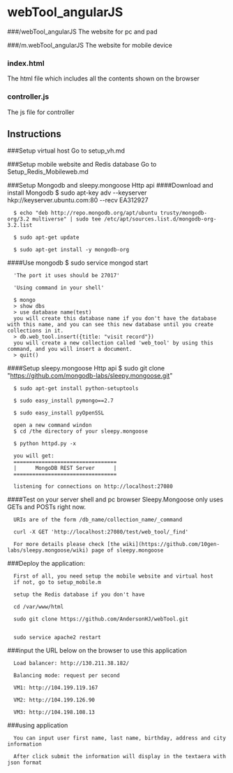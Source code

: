 # webTool_angularJS


###/webTool_angularJS
   The website for pc and pad


###/m.webTool_angularJS
   The website for mobile device


### index.html
   The html file which includes all the contents shown on the browser


### controller.js
   The js file for controller




## Instructions
###Setup virtual host
   Go to setup_vh.md


###Setup mobile website  and Redis database
   Go to Setup_Redis_Mobileweb.md


###Setup Mongodb and sleepy.mongoose Http api
####Download and install Mongodb
      $ sudo apt-key adv --keyserver hkp://keyserver.ubuntu.com:80 --recv EA312927
      
      $ echo "deb http://repo.mongodb.org/apt/ubuntu trusty/mongodb-org/3.2 multiverse" | sudo tee /etc/apt/sources.list.d/mongodb-org-3.2.list
      
      $ sudo apt-get update
      
      $ sudo apt-get install -y mongodb-org
      
####Use mongodb
      $ sudo service mongod start

      'The port it uses should be 27017'
      
      'Using command in your shell'
      
      $ mongo
      > show dbs
      > use database name(test)
      you will create this database name if you don't have the database with this name, and you can see this new database until you create collections in it.
      > db.web_tool.insert({title: "visit record"})
      you will create a new collection called 'web_tool' by using this command, and you will insert a document.
      > quit()
      

####Setup sleepy.mongoose Http api
      $ sudo git clone "https://github.com/mongodb-labs/sleepy.mongoose.git"
      
      $ sudo apt-get install python-setuptools
      
      $ sudo easy_install pymongo==2.7
      
      $ sudo easy_install pyOpenSSL
      
      open a new command windon
      $ cd /the directory of your sleepy.mongoose
      
      $ python httpd.py -x
      
      you will get:
      =================================
      |      MongoDB REST Server      |
      =================================

      listening for connections on http://localhost:27080
      

####Test on your server shell and pc browser
      Sleepy.Mongoose only uses GETs and POSTs right now.

      URIs are of the form /db_name/collection_name/_command
      
      curl -X GET 'http://localhost:27080/test/web_tool/_find'

      For more details please check [the wiki](https://github.com/10gen-labs/sleepy.mongoose/wiki) page of sleepy.mongoose
      
      

###Deploy the application:
   
      First of all, you need setup the mobile website and virtual host
      if not, go to setup_mobile.m
      
      setup the Redis database if you don't have
      
      cd /var/www/html

      sudo git clone https://github.com/AndersonHJ/webTool.git

      
      sudo service apache2 restart
   
   
###input the URL below on the browser to use this application

      Load balancer: http://130.211.38.182/

      Balancing mode: request per second

      VM1: http://104.199.119.167

      VM2: http://104.199.126.90

      VM3: http://104.198.108.13


###using application

      You can input user first name, last name, birthday, address and city information

      After click submit the information will display in the textaera with json format


   
